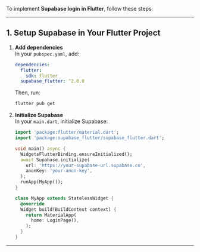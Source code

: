 To implement **Supabase login in Flutter**, follow these steps:

---

## **1. Setup Supabase in Your Flutter Project**
1. **Add dependencies**  
   In your `pubspec.yaml`, add:
   ```yaml
   dependencies:
     flutter:
       sdk: flutter
     supabase_flutter: ^2.0.0
   ```
   Then, run:
   ```sh
   flutter pub get
   ```

2. **Initialize Supabase**  
   In your `main.dart`, initialize Supabase:
   ```dart
   import 'package:flutter/material.dart';
   import 'package:supabase_flutter/supabase_flutter.dart';

   void main() async {
     WidgetsFlutterBinding.ensureInitialized();
     await Supabase.initialize(
       url: 'https://your-supabase-url.supabase.co',
       anonKey: 'your-anon-key',
     );
     runApp(MyApp());
   }

   class MyApp extends StatelessWidget {
     @override
     Widget build(BuildContext context) {
       return MaterialApp(
         home: LoginPage(),
       );
     }
   }
   ```

---

